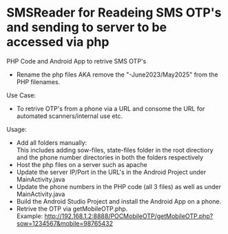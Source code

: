 # SMSReader for Readeing SMS OTP's and sending to server to be accessed via php
PHP Code and Android App to retrive SMS OTP's

- Rename the php files AKA remove the "-June2023/May2025" from the PHP filenames.

Use Case:
- To retrive OTP's from a phone via a URL and consome the URL for automated scanners/internal use etc.

Usage:
- Add all folders manually:<br>
  This includes adding sow-files, state-files folder in the root directiory and the phone number directories in both the folders respectively 
- Host the php files on a server such as apache
- Update the server IP/Port in the URL's in the Android Project under MainActivity.java
- Update the phone numbers in the PHP code (all 3 files) as well as under MainActivity.java
- Build the Android Studio Project and install the Android App on a phone.
- Retrive the OTP via getMobileOTP.php.<br>
  Example: http://192.168.1.2:8888/POCMobileOTP/getMobileOTP.php?sow=1234567&mobile=98765432

